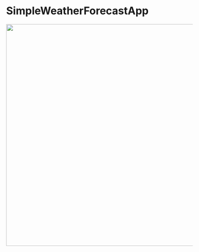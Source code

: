 # SimpleWeatherForecastApp
<img width="1200" height="600" src = "https://github.com/Onaeem26/SimpleWeatherForecastApp/blob/master/weatherapppic.png"></a>
